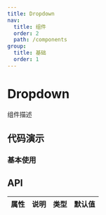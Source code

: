 ```yaml
---
title: Dropdown
nav:
  title: 组件
  order: 2
  path: /components
group:
  title: 基础
  order: 1
---
```


# Dropdown

组件描述

## 代码演示

### 基本使用

<code src="./demo/basic.tsx"></code>

## API

| 属性 | 说明 | 类型 | 默认值 |
| ---- | ---- | ---- | ------ |
